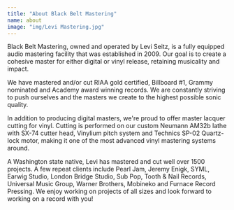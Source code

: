 ```yaml
---
title: "About Black Belt Mastering"
name: about
image: "img/Levi Mastering.jpg"
---
```


Black Belt Mastering, owned and operated by Levi Seitz, is a fully equipped audio mastering facility that was established in 2009. Our goal is to create a cohesive master for either digital or vinyl release, retaining musicality and impact.

We have mastered and/or cut RIAA gold certified, Billboard #1, Grammy nominated and Academy award winning records. We are constantly striving to push ourselves and the masters we create to the highest possible sonic quality.

In addition to producing digital masters, we're proud to offer master lacquer cutting for vinyl. Cutting is performed on our custom Neumann AM32b lathe with SX-74 cutter head, Vinylium pitch system and Technics SP-02 Quartz-lock motor, making it one of the most advanced vinyl mastering systems around.

A Washington state native, Levi has mastered and cut well over 1500 projects. A few repeat clients include Pearl Jam, Jeremy Enigk, SYML, Earwig Studio, London Bridge Studio, Sub Pop, Tooth & Nail Records, Universal Music Group, Warner Brothers, Mobineko and Furnace Record Pressing. We enjoy working on projects of all sizes and look forward to working on a record with you!
